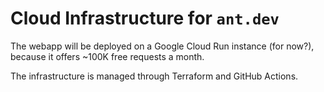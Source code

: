 # Cloud Infrastructure for `ant.dev`

The webapp will be deployed on a Google Cloud Run instance (for now?), because it offers ~100K free requests a month.

The infrastructure is managed through Terraform and GitHub Actions.